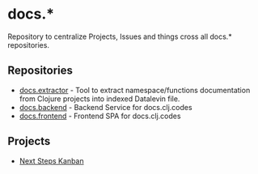 # docs.*
Repository to centralize Projects, Issues and things cross all docs.* repositories.

## Repositories
- [docs.extractor](https://github.com/clj-codes/docs.extractor) -  Tool to extract namespace/functions documentation from Clojure projects into indexed Datalevin file. 
- [docs.backend](https://github.com/clj-codes/docs.backend) -  Backend Service for docs.clj.codes 
- [docs.frontend](https://github.com/clj-codes/docs.frontend) - Frontend SPA for docs.clj.codes

## Projects
- [Next Steps Kanban](https://github.com/orgs/clj-codes/projects/2)
